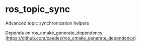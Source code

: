 # ros_topic_sync
Advanced topic synchronization helpers

Depends on ros_cmake_generate_dependency (https://github.com/xaedes/ros_cmake_generate_dependency)